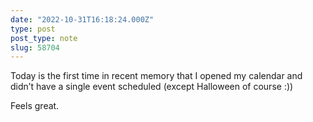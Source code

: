 ```yaml
---
date: "2022-10-31T16:18:24.000Z"
type: post 
post_type: note
slug: 58704
---
```

Today is the first time in recent memory that I opened my calendar and didn’t have a single event scheduled (except Halloween of course :))

Feels great.

